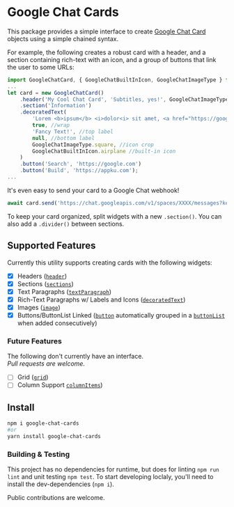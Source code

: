 # Google Chat Cards
This package provides a simple interface to create [Google Chat Card](https://developers.google.com/chat/api/reference/rest/v1/cards) objects using a simple chained syntax.

For example, the following creates a robust card with a header, and a section containing rich-text with an icon, and a 
group of buttons that link the user to some URLs:
```js
import GoogleChatCard, { GoogleChatBuiltInIcon, GoogleChatImageType } from 'google-chat-cards';
...
let card = new GoogleChatCard()
    .header('My Cool Chat Card', 'Subtitles, yes!', GoogleChatImageType.circle, 'https://placekitten.com/128/128')
    .section('Information')
    .decoratedText(
        'Lorem <b>ipsum</b> <i>dolor<i> sit amet, <a href="https://google.com">consectetur</a> adipiscing elit.'
        true, //wrap
        'Fancy Text!', //top label
        null, //bottom label
        GoogleChatImageType.square, //icon crop
        GoogleChatBuiltInIcon.airplane //built-in icon
    )
    .button('Search', 'https://google.com')
    .button('Build', 'https://appku.com');
...
```

It's even easy to send your card to a Google Chat webhook!
```js
await card.send('https://chat.googleapis.com/v1/spaces/XXXX/messages?key=XXXXXX');
```

To keep your card organized, split widgets with a new `.section()`. You can also add a `.divider()` between sections.

## Supported Features
Currently this utility supports creating cards with the following widgets:

- [x] Headers ([`header`](https://developers.google.com/chat/api/reference/rest/v1/cards#cardheader))
- [x] Sections ([`sections`](https://developers.google.com/chat/api/reference/rest/v1/cards#section))
- [x] Text Paragraphs ([`textParagraph`](https://developers.google.com/chat/api/reference/rest/v1/cards#TextParagraph_1))
- [x] Rich-Text Paragraphs w/ Labels and Icons ([`decoratedText`](https://developers.google.com/chat/api/reference/rest/v1/cards#DecoratedText))
- [x] Images ([`image`](https://developers.google.com/chat/api/reference/rest/v1/cards#Image_1))
- [x] Buttons/ButtonList Linked ([`button`](https://developers.google.com/chat/api/reference/rest/v1/cards#button) automatically grouped in a [`buttonList`](https://developers.google.com/chat/api/reference/rest/v1/cards#ButtonList) when added consecutively)

### Future Features
The following don't currently have an interface.    
*Pull requests are welcome.*

- [ ] Grid ([`grid`](https://developers.google.com/chat/api/reference/rest/v1/cards#Grid))
- [ ] Column Support  [`columnItems`](https://developers.google.com/chat/api/reference/rest/v1/cards#Columns))

## Install
```sh
npm i google-chat-cards
#or
yarn install google-chat-cards
```

### Building & Testing
This project has no dependencies for runtime, but does for linting `npm run lint` and unit testing `npm test`. To
start developing loclaly, you'll need to install the dev-dependencies (`npm i`).

Public contributions are welcome.